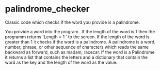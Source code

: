 # palindrome_checker

Classic code which checks if the word you provide is a palindrome.

You provide a word into the program . If the length of the word is 1 then the programm returns 'Length = 1 ' to the screen. 
If the length of the word is greater than 1 it checks if the word is a palindrome. 
A palindrome is a word, number, phrase, or other sequence of characters which reads the same backward as forward, such as madam, racecar.
If the word is a Palindrome it returns a list that contains the letters and a dictionary that contain the word as the key and the length of the word as the value.
